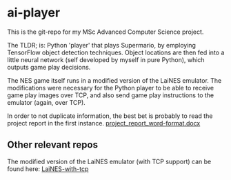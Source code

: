 # ai-player

This is the git-repo for my MSc Advanced Computer Science project.

The TLDR; is:
Python 'player' that plays Supermario, by employing TensorFlow object
detection techniques. Object locations are then fed into a little neural
network (self developed by myself in pure Python), which outputs game
play decisions.

The NES game itself runs in a modified version of the LaiNES emulator.
The modifications were necessary for the Python player to be able to
receive game play images over TCP, and also send game play instructions
to the emulator (again, over TCP).


In order to not duplicate information, the best bet is probably to read
the project report in the first instance. [project_report_word-format.docx](project_report_word-format.docx)


## Other relevant repos

The modified version of the LaiNES emulator (with TCP support) can be found
here: [LaiNES-with-tcp](https://github.com/hbilar/LaiNES-with-tcp)
